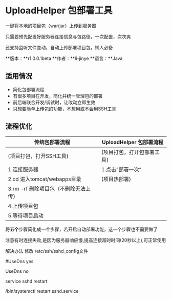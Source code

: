 # UploadHelper 包部署工具

一键将本地的项目包（war/jar）上传到服务器

只需要预先配置好服务器连接信息与包路径，一次配置，次次爽

还支持监听文件变动，自动上传部署项目包，懒人必备

**版本：**r1.0.0.1beta  **作者：**li-jinye  **语言：**Java

## 适用情况

- 简化包部署流程
- 有很多项目在开发，简化并统一管理包的部署
- 前后端联合开发/调试时，让改动立即生效
- 只想要简单上传包的功能，不想用或不会用SSH工具

## 流程优化

| 传统包部署流程                        | UploadHelper 包部署流程    |
| ------------------------------------- | -------------------------- |
| (项目打包，打开SSH工具)               | (项目打包，打开包部署工具) |
| 1.连接服务器                          | 1.点击”部署一次“           |
| 2.cd 进入tomcat/webapps目录           | (项目热部署)               |
| 3.rm -rf 删除项目包（不删除无法上传） |                            |
| 4.上传项目包                          |                            |
| 5.等待项目启动                        |                            |

将**五个**步骤简化成**一个**步骤，若开启自动部署功能，这一个步骤也不需要做了





注意有时连接失败,是因为服务器响应慢,提高连接超时时间(20秒以上),可正常使用

解决办法 修改 /etc/ssh/sshd_config文件

\#UseDns yes

UseDns no

service sshd restart

/bin/systemctl restart sshd.service
